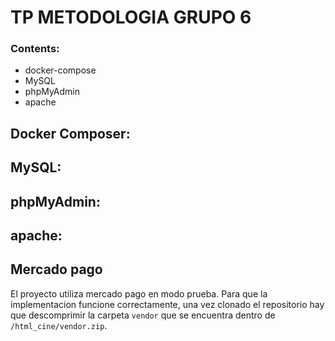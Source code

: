 # TP METODOLOGIA GRUPO 6

### Contents:
- docker-compose
- MySQL
- phpMyAdmin
- apache

## Docker Composer:

## MySQL:

## phpMyAdmin:

## apache:

## Mercado pago
El proyecto utiliza mercado pago en modo prueba.
Para que la implementacion funcione correctamente, una vez clonado el repositorio hay que descomprimir la carpeta `vendor` que se encuentra dentro de `/html_cine/vendor.zip`.
